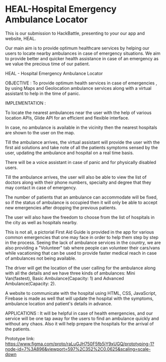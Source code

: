 # HEAL-Hospital Emergency Ambulance Locator
This is our submission to HackBattle, presenting to your our app and website, HEAL.

Our main aim is to provide optimum healthcare services by helping our users to locate nearby ambulances in case of emergency situations. We aim to provide better and quicker health assistance in case of an emergency as we value the precious time of our patient.

HEAL - Hospital Emergency Ambulance Locator

OBJECTIVE : To provide optimum health services in case of emergencies , by using Maps and Geolocation ambulance services along with a virtual assistant to help in the time of panic.

IMPLEMENTATION :

To locate the nearest ambulances near the user with the help of various location APIs, Glide API for an efficient and flexible interface.

In case, no ambulance is available in the vicinity then the nearest hospitals are shown to the user on the map.

Till the ambulance arrives, the virtual assistant will provide the user with the first aid solutions and take note of all the patients symptoms sensed by the user, updating the ambulance and hospital on a real time basis.

There will be a voice assistant in case of panic and for physically disabled users.

Till the ambulance arrives, the user will also be able to view the list of doctors along with their phone numbers, specialty and degree that they may contact in case of emergency.

The number of patients that an ambulance can accommodate will be fixed, so if the status of ambulance is occupied then it will only be able to accept new emergencies after dropping the previous patients.

The user will also have the freedom to choose from the list of hospitals in the city as well as hospitals nearby.

This is not all, a pictorial First Aid Guide is provided in the app for various common emergencies that one may face in order to help them step by step in the process. Seeing the lack of ambulance services in the country, we are also providing a "Volunteer" tab where people can volunteer their cars/vans while vacationing that can be used to provide faster medical reach in case of ambulances not being available.

The driver will get the location of the user calling for the ambulance along with all the details and we have three kinds of ambulances: Mini Van(fastest), Basic Ambulance(Capacity: 1) and Advanced Ambulance(Capacity: 2).

A website to communicate with the hospital using HTML, CSS, JavaScript, Firebase is made as well that will update the hospital with the symptoms, ambulance location and patient's details in advance.

APPLICATIONS : It will be helpful in case of health emergencies, and our service will be one tap away for the users to find an ambulance quickly and without any chaos. Also it will help prepare the hospitals for the arrival of the patients.

Prototype link: https://www.figma.com/proto/raLuGJH750F5fb5jY9xUGQ/prototyping-1?node-id=7%3A896&viewport=597%2C352%2C0.0625&scaling=scale-down
